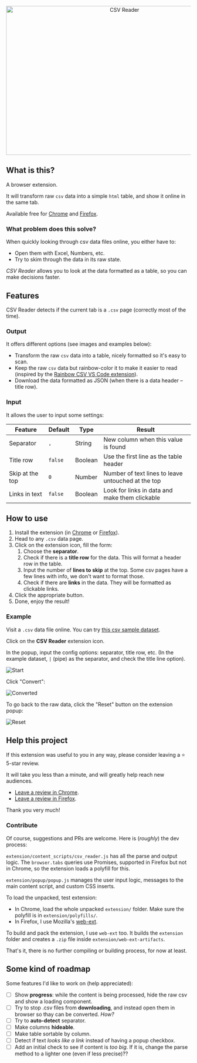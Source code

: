 <p align="center">
   <img width="630" height="405" src="/docs/promo.png" alt="CSV Reader">
</p>

## What is this?

A browser extension.

It will transform raw `csv` data into a simple `html` table, and show it online in the same tab.

Available free for [Chrome](https://chrome.google.com/webstore/detail/csv-reader/dnioinfbhmclclfdbcnlfgbojdpdicde) and [Firefox](https://addons.mozilla.org/en-US/firefox/addon/csv-reader/).

### What problem does this solve?

When quickly looking through csv data files online, you either have to:

- Open them with Excel, Numbers, etc.
- Try to skim through the data in its raw state.

_CSV Reader_ allows you to look at the data formatted as a table, so you can make decisions faster.

## Features

CSV Reader detects if the current tab is a `.csv` page (correctly most of the time).

### Output

It offers different options (see images and examples below):

- Transform the raw `csv` data into a table, nicely formatted so it's easy to scan.
- Keep the raw `csv` data but rainbow-color it to make it easier to read (inspired by the [Rainbow CSV VS Code extension](https://github.com/mechatroner/vscode_rainbow_csv)).
- Download the data formatted as JSON (when there is a data header – title row).

### Input

It allows the user to input some settings:

| Feature         | Default | Type    | Result                                             |
| --------------- | ------- | ------- | -------------------------------------------------- |
| Separator       | `,`     | String  | New column when this value is found                |
| Title row       | `false` | Boolean | Use the first line as the table header             |
| Skip at the top | `0`     | Number  | Number of text lines to leave untouched at the top |
| Links in text   | `false` | Boolean | Look for links in data and make them clickable     |

## How to use

1. Install the extension (in [Chrome](https://chrome.google.com/webstore/detail/csv-reader/dnioinfbhmclclfdbcnlfgbojdpdicde) or [Firefox](https://addons.mozilla.org/en-US/firefox/addon/csv-reader/)).
2. Head to any `.csv` data page.
3. Click on the extension icon, fill the form:
   1. Choose the **separator**.
   2. Check if there is a **title row** for the data. This will format a header row in the table.
   3. Input the number of **lines to skip** at the top. Some csv pages have a few lines with info, we don't want to format those.
   4. Check if there are **links** in the data. They will be formatted as clickable links.
4. Click the appropriate button.
5. Done, enjoy the result!

### Example

Visit a `.csv` data file online. You can try [this csv sample dataset](https://rubenvara.s3-eu-west-1.amazonaws.com/csv/dataNov-2-2020.csv).

Click on the **CSV Reader** extension icon.

In the popup, input the config options: separator, title row, etc. (In the example dataset, `|` (pipe) as the separator, and check the title line option).

![Start](/docs/init.png)

Click "Convert":

![Converted](/docs/table.png)

To go back to the raw data, click the "Reset" button on the extension popup:

![Reset](/docs/reset.png)

## Help this project

If this extension was useful to you in any way, please consider leaving a ⭐ 5-star review.

It will take you less than a minute, and will greatly help reach new audiences.

- [Leave a review in Chrome](https://chrome.google.com/webstore/detail/csv-reader/dnioinfbhmclclfdbcnlfgbojdpdicde).
- [Leave a review in Firefox](https://addons.mozilla.org/en-US/firefox/addon/csv-reader/).

Thank you very much!

### Contribute

Of course, suggestions and PRs are welcome. Here is (_roughly_) the dev process:

`extension/content_scripts/csv_reader.js` has all the parse and output logic. The `browser.tabs` queries use Promises, supported in Firefox but not in Chrome, so the extension loads a polyfill for this.

`extension/popup/popup.js` manages the user input logic, messages to the main content script, and custom CSS inserts.

To load the unpacked, test extension:

- In Chrome, load the whole unpacked `extension/` folder. Make sure the polyfill is in `extension/polyfills/`.
- In Firefox, I use Mozilla's [web-ext](https://extensionworkshop.com/documentation/develop/getting-started-with-web-ext/).

To build and pack the extension, I use `web-ext` too. It builds the `extension` folder and creates a `.zip` file inside `extension/web-ext-artifacts`.

That's it, there is no further compiling or building process, for now at least.

## Some kind of roadmap

Some features I'd like to work on (help appreciated):

- [ ] Show **progress**: while the content is being processed, hide the raw csv and show a loading component.
- [ ] Try to stop .csv files from **downloading**, and instead open them in browser so thay can be converted. _How?_
- [ ] Try to **auto-detect** separator.
- [ ] Make columns **hideable**.
- [ ] Make table sortable by column.
- [ ] Detect if text _looks like a link_ instead of having a popup checkbox.
- [ ] Add an initial check to see if content is _too big_. If it is, change the parse method to a lighter one (even if less precise)??
